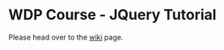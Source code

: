 # WDP Course - JQuery Tutorial

Please head over to the [wiki](https://github.com/coderay1100/wdp-course-tutorial-4/wiki) page.
